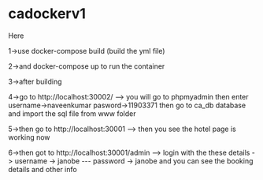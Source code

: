 # cadockerv1

Here 

1->use docker-compose build (build the yml file)

2->and docker-compose up to run the container

3->after building

4->go to http://localhost:30002/  --> you will go to phpmyadmin then enter username->naveenkumar pasword->11903371 then go to ca_db database and import the sql file from www folder

5->then go to http://localhost:30001 --> then you see the hotel page is working now

6->then got to http://localhost:30001/admin --> login with the these details -> username -> janobe --- password -> janobe and you can see the booking details and other info

